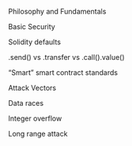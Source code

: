 Philosophy and Fundamentals

Basic Security

Solidity defaults

.send() vs .transfer vs .call().value()

“Smart” smart contract standards 

Attack Vectors

Data races

Integer overflow

Long range attack
